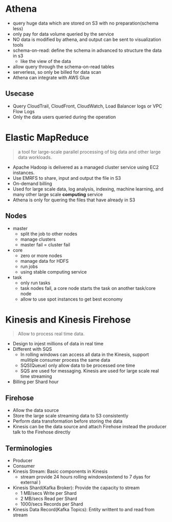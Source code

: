 # Athena
* query huge data which are stored on S3 with no preparation(schema less)
* only pay for data volume queried by the service
* NO data is modified by athena, and output can be sent to visualization tools
* schema-on-read: define the schema in advanced to structure the data in s3
  * like the view of the data
* allow query through the schema-on-read tables
* serverless, so only be billed for data scan
* Athena can integrate with AWS Glue

## Usecase
* Query CloudTrail, CloudFront, CloudWatch, Load Balancer logs or VPC Flow Logs
* Only the data users queried during the operation

# Elastic MapReduce
> a tool for large-scale parallel processing of big data and other large data workloads.
* Apache Hadoop is delivered as a managed cluster service using EC2 instances.
* Use EMRFS to share, input and output the file in S3
* On-demand billing
* Used for large scale data, log analysis, indexing, machine learning, and many other large scale **computing** service
* Athena is only for quering the files that have already in S3

## Nodes
* master
  * split the job to other nodes
  * manage clusters
  * master fail = cluster fail
* core
  * zero or more nodes
  * manage data for HDFS
  * run jobs
  * using stable computing service
* task
  * only run tasks
  * task nodes fail, a core node starts the task on another task/core node
  * allow to use spot instances to get best economy

# Kinesis and Kinesis Firehose
> Allow to process real time data.
* Design to injest millions of data in real time
* Different with SQS
  * In rolling windows can access all data in the Kinesis, support mulitiple consumer process the same data
  * SQS(Queue) only allow data to be processed one time
  * SQS are used for messaging. Kinesis are used for large scale real time streaming
* Billing per Shard hour

## Firehose
* Allow the data source
* Store the large scale streaming data to S3 consistently
* Perform data transformation before storing the data
* Kinesis can be the data source and attach Firehose instead the producer talk to the Firehose directly

## Terminologies
* Producer
* Consumer
* Kinesis Stream: Basic components in Kinesis
  * stream provide 24 hours rolling windows(extend to 7 dyas for external )
* Kinesis Shard(Kafka Broker): Provide the capacity to stream
   * 1 MB/secs Write per Shard
   * 2 MB/secs Read per Shard
   * 1000/secs Records per Shard  
* Kinesis Data Record(Kafka Topics): Entity writtent to and read from stream